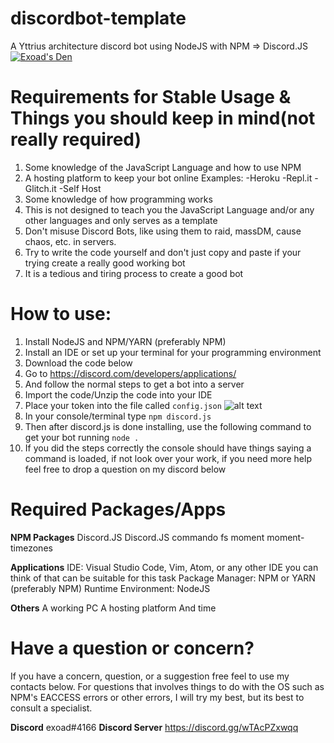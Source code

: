 # discordbot-template
A Yttrius architecture discord bot using NodeJS with NPM => Discord.JS
[![Exoad's Den](https://img.shields.io/discord/792194075599568926.svg?label=&logo=discord&logoColor=ffffff&color=7389D8&labelColor=6A7EC2)](https://discord.gg/akrWKWeN)
# Requirements for Stable Usage & Things you should keep in mind(not really required)
1. Some knowledge of the JavaScript Language and how to use NPM
2. A hosting platform to keep your bot online 
Examples:
-Heroku
-Repl.it
-Glitch.it
-Self Host
4. Some knowledge of how programming works
5. This is not designed to teach you the JavaScript Language and/or any other languages and only serves as a template
6. Don't misuse Discord Bots, like using them to raid, massDM, cause chaos, etc. in servers. 
7. Try to write the code yourself and don't just copy and paste if your trying create a really good working bot
8. It is a tedious and tiring process to create a good bot

# How to use:
1. Install NodeJS and NPM/YARN (preferably NPM)
2. Install an IDE or set up your terminal for your programming environment
3. Download the code below
4. Go to https://discord.com/developers/applications/
5. And follow the normal steps to get a bot into a server
6. Import the code/Unzip the code into your IDE
7. Place your token into the file called `config.json`
![alt text](https://ibb.co/VqzYmK5)
8. In your console/terminal type `npm discord.js`
9. Then after discord.js is done installing, use the following command to get your bot running `node .`
10. If you did the steps correctly the console should have things saying a command is loaded, if not look over your work, if you need more help feel free to drop a question on my discord below

# Required Packages/Apps
__NPM Packages__
Discord.JS
Discord.JS commando
fs
moment
moment-timezones

__Applications__
IDE: Visual Studio Code, Vim, Atom, or any other IDE you can think of that can be suitable for this task
Package Manager: NPM or YARN (preferably NPM)
Runtime Environment: NodeJS

__Others__
A working PC
A hosting platform
And time

# Have a question or concern?
If you have a concern, question, or a suggestion free feel to use my contacts below. For questions that involves things to do with the OS such as NPM's EACCESS errors or other errors, I will try my best, but its best to consult a specialist.

**Discord** exoad#4166
**Discord Server** https://discord.gg/wTAcPZxwqq


